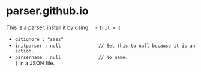 # parser.github.io
This is a parser. install it by using:
`
` - `Init = {`
- `gitignore : "sass"`
- `initparser : null              // Set this to null because it is an action.`
- `parsername : null              // No name.`             
`}`
in a JSON file.
